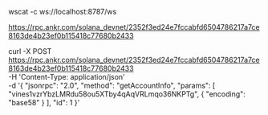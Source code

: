 wscat -c ws://localhost:8787/ws

https://rpc.ankr.com/solana_devnet/2352f3ed24e7fccabfd6504786217a7ce8163de4b23ef0b115418c77680b2433

curl -X POST https://rpc.ankr.com/solana_devnet/2352f3ed24e7fccabfd6504786217a7ce8163de4b23ef0b115418c77680b2433 \
-H 'Content-Type: application/json' \
-d '{
      "jsonrpc": "2.0",
      "method": "getAccountInfo",
      "params": [
        "vines1vzrYbzLMRdu58ou5XTby4qAqVRLmqo36NKPTg",
        {
          "encoding": "base58"
        }
      ],
      "id": 1
    }'